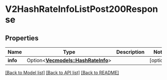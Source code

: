 # V2HashRateInfoListPost200Response

## Properties

Name | Type | Description | Notes
------------ | ------------- | ------------- | -------------
**info** | Option<[**Vec<models::HashRateInfo>**](HashRateInfo.md)> |  | [optional]

[[Back to Model list]](../README.md#documentation-for-models) [[Back to API list]](../README.md#documentation-for-api-endpoints) [[Back to README]](../README.md)



